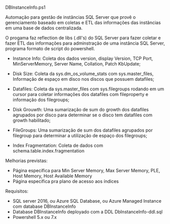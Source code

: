 
DBInstanceInfo.ps1

Automação para gestão de instâncias SQL Server que provê o gerenciamento baseado em coletas e ETL das informações das instâncias em uma base de dados centralizada.

O progama faz reflection de libs (.dll's) do SQL Server para fazer coletar e fazer ETL das informações para adminstração de uma instância SQL Server, programa formato de script do powershell.

 - Instance Info: Coleta dos dados version, display Version, TCP Port, MinServerMemory, Server Name, Collation, Patch KbUpdate;

 - Disk Size: Coleta da sys.dm_os_volume_stats com sys.master_files, Informação de espaço em disco nos discos que possuem datafiles;

 - Datafiles: Coleta da sys.master_files com sys.filegroups rodando em um cursor para coletar informações dos datafiles com fileproperty e informação dos filegroups;
 
 - Disk Grouwth: Uma sumarização de sum do growth dos datafiles agrupados por disco para determinar se o disco tem datafiles com growth habilitado;

 - FileGroups: Uma sumarização de sum dos datafiles agrupados por filegroup para determinar a utilização de espaço dos filegroups;

 - Index Fragmentation: Coleta de dados com schema.table.index.fragmentation

 Melhorias previstas:
  - Página específica para Min Server Memory, Max Server Memory, PLE, Host Memory, Host Available Memory
  - Página específica pra plano de acesso aos índices

Requisitos:

  - SQL server 2016, ou Azure SQL Database, ou Azure Managed Instance com database DBInstanceInfo
  - Database DBInstanceInfo deployado com a DDL DbInstanceInfo-ddl.sql
  - Powershell 5.x ou 7.x